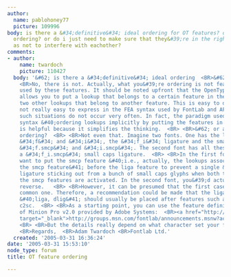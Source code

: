 ```yaml
---
author:
  name: pablohoney77
  picture: 109996
body: is there a &#34;definitive&#34; ideal ordering for OT features? or a preferred
  ordering? or do i just need to make sure that they&#39;re in the right order so
  as not to interfere with eachother?
comments:
- author:
    name: twardoch
    picture: 110427
  body: '&#62; is there a &#34;definitive&#34; ideal ordering  <BR>&#62; for OT features?  <BR>
    <BR>No, there is not. Actually, what you&#39;re ordering is not features but lookups
    used by these features. It should be noted upfront that the OpenType specification
    allows you to put a lookup that belongs to a certain feature in the middle of
    two other lookups that belong to another feature. This is easy to do in VOLT but
    not really easy to express in the FEA syntax used by FontLab and AFDKO. Fortunately,
    such situations do not occur very often. In fact, the paradigm used in the FEA
    syntax &#40;ordering lookups implicitly by putting the features in a certain order&#41;
    is helpful because it simplifies the thinking.  <BR> <BR>&#62; or a preferred
    ordering?  <BR> <BR>Not even that. Imagine two fonts. One has the lowercase glyphs
    &#34;f&#34; and &#34;i&#34;, the &#34;f_i&#34; ligature and the small caps glyphs
    &#34;f.smcp&#34; and &#34;i.smcp&#34;. The second font has all these glyphs plus
    a &#34;f_i.smcp&#34; small caps ligature.  <BR> <BR>In the first font, you&#39;d
    want to put the smcp feature &#40;i.e., actually, the lookups associated with
    the smcp feature&#41; before the liga feature to prevent a single &#34;f_i&#34;
    ligature sticking out from a bunch of small caps glyphs when both the liga and
    the smcp features are activated. In the second font, you&#39;d actually want the
    reverse.   <BR> <BR>However, it can be presumed that the first case is the more
    common one. Therefore, a recommendation could be made that the ligation features
    &#40;liga, dlig&#41; should usually be placed after features such as smcp and
    c2sc.  <BR> <BR>As a starting point, you can use the feature definition files
    of Minion Pro v2.0 provided by Adobe Systems:  <BR><a href="http://groups.msn.com/fontlab/announcements.msnw?action=get_message&amp;mview=0&amp;ID_Message=3500"
    target="_blank">http://groups.msn.com/fontlab/announcements.msnw?action=get_message&amp;mview=0&amp;ID_Message=3500</a>
    <BR> <BR>But the details really depend on what character set your font will have.  <BR>
    <BR>Regards,  <BR>Adam Twardoch <BR>Fontlab Ltd.'
  created: '2005-03-31 16:36:24'
date: '2005-03-31 15:53:10'
node_type: forum
title: OT feature ordering

---
```

